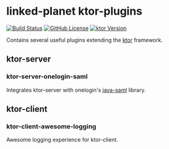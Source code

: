 # linked-planet ktor-plugins

[![Build Status](https://github.com/linked-planet/ktor-plugins/actions/workflows/default.yml/badge.svg)](https://github.com/linked-planet/ktor-plugins/actions/workflows/default.yml)
[![GitHub License](https://img.shields.io/badge/license-Apache%20License%202.0-blue.svg?style=flat)](http://www.apache.org/licenses/LICENSE-2.0)
[![ktor Version](https://img.shields.io/badge/ktor-2.3.6-blue)](https://ktor.io/)

Contains several useful plugins extending the [ktor][ktor] framework.

## ktor-server

### ktor-server-onelogin-saml

Integrates ktor-server with onelogin's [java-saml][java-saml] library.

## ktor-client

### ktor-client-awesome-logging

Awesome logging experience for ktor-client.


[ktor]: https://ktor.io

[java-saml]: https://github.com/onelogin/java-saml
